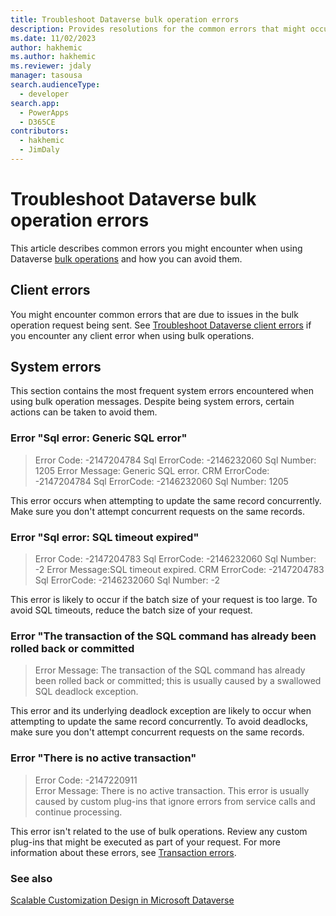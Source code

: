 ```yaml
---
title: Troubleshoot Dataverse bulk operation errors
description: Provides resolutions for the common errors that might occur while using bulk operations with Dataverse.
ms.date: 11/02/2023
author: hakhemic
ms.author: hakhemic
ms.reviewer: jdaly
manager: tasousa
search.audienceType: 
  - developer
search.app: 
  - PowerApps
  - D365CE
contributors: 
  - hakhemic
  - JimDaly
---
```

# Troubleshoot Dataverse bulk operation errors

This article describes common errors you might encounter when using Dataverse [bulk operations](/power-apps/developer/data-platform/bulk-operations) and how you can avoid them.

## Client errors

You might encounter common errors that are due to issues in the bulk operation request being sent. See [Troubleshoot Dataverse client errors](client-errors.md) if you encounter any client error when using bulk operations.

## System errors

This section contains the most frequent system errors encountered when using bulk operation messages. Despite being system errors, certain actions can be taken to avoid them.

### Error "Sql error: Generic SQL error"

> Error Code: -2147204784
> Sql ErrorCode: -2146232060
> Sql Number: 1205
> Error Message: Generic SQL error. CRM ErrorCode: -2147204784 Sql ErrorCode: -2146232060 Sql Number: 1205

This error occurs when attempting to update the same record concurrently. Make sure you don't attempt concurrent requests on the same records.

### Error "Sql error: SQL timeout expired"

> Error Code: -2147204783
> Sql ErrorCode: -2146232060
> Sql Number: -2
> Error Message:SQL timeout expired. CRM ErrorCode: -2147204783 Sql ErrorCode: -2146232060 Sql Number: -2

This error is likely to occur if the batch size of your request is too large. To avoid SQL timeouts, reduce the batch size of your request.

### Error "The transaction of the SQL command has already been rolled back or committed
<!-- 
I wish we had some specific error codes for this 
-->

> Error Message: The transaction of the SQL command has already been rolled back or committed; this is usually caused by a swallowed SQL deadlock exception.

This error and its underlying deadlock exception are likely to occur when attempting to update the same record concurrently. To avoid deadlocks, make sure you don't attempt concurrent requests on the same records.

### Error "There is no active transaction"

> Error Code: -2147220911  
> Error Message: There is no active transaction. This error is usually caused by custom plug-ins that ignore errors from service calls and continue processing.

This error isn't related to the use of bulk operations. Review any custom plug-ins that might be executed as part of your request. For more information about these errors, see [Transaction errors](dataverse-plug-ins-errors.md#transaction-errors).

### See also

[Scalable Customization Design in Microsoft Dataverse](/power-apps/developer/data-platform/scalable-customization-design/overview)
